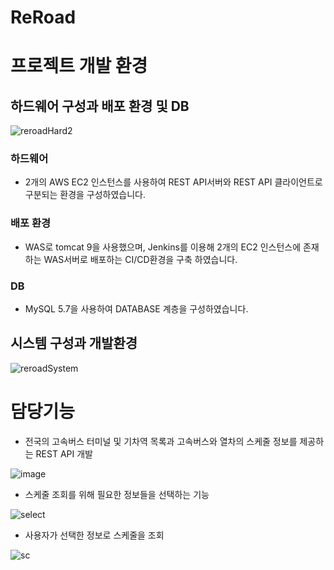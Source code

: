 # ReRoad
 

# 프로젝트 개발 환경
  ## 하드웨어 구성과 배포 환경 및 DB
   ![reroadHard2](https://user-images.githubusercontent.com/92851213/153542721-4e24b98f-d972-48a2-92fe-071fc2556fb9.png)
   ### 하드웨어
   * 2개의 AWS EC2 인스턴스를 사용하여 REST API서버와 REST API 클라이언트로 구분되는 환경을 구성하였습니다.
   
   ### 배포 환경
   * WAS로 tomcat 9을 사용했으며, Jenkins를 이용해 2개의 EC2 인스턴스에 존재하는 WAS서버로 배포하는 CI/CD환경을 구축 하였습니다.
    
   ### DB
   * MySQL 5.7을 사용하여 DATABASE 계층을 구성하였습니다.

 ## 시스템 구성과 개발환경
 ![reroadSystem](https://user-images.githubusercontent.com/92851213/153538650-bf6de9fb-9d50-4126-a540-a0e92b6caffb.png)
 
# 담당기능

 * 전국의 고속버스 터미널 및 기차역 목록과 고속버스와 열차의 스케줄 정보를 제공하는 REST API 개발

 ![image](https://user-images.githubusercontent.com/92851213/153548068-821452a2-ac2a-4972-a506-4935a3ea769a.png)

 * 스케줄 조회를 위해 필요한 정보들을 선택하는 기능
 
 ![select](https://user-images.githubusercontent.com/92851213/153553799-b26469c1-8fcb-42de-baaf-e9da562ecc50.gif)
 
 * 사용자가 선택한 정보로 스케줄을 조회
 
 ![sc](https://user-images.githubusercontent.com/92851213/153556570-78c6c6da-0dfc-4320-b6e7-5b65d84bab53.png)


 

 
 

   


